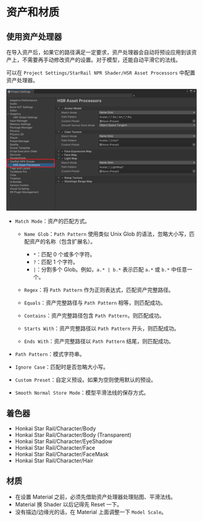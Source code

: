 # 资产和材质

## 使用资产处理器

在导入资产后，如果它的路径满足一定要求，资产处理器会自动将预设应用到该资产上，不需要再手动修改资产的设置。对于模型，还能自动平滑它的法线。

可以在 `Project Settings/StarRail NPR Shader/HSR Asset Processors` 中配置资产处理器。

![资产处理器](../../assets/asset-processor.png)

- `Match Mode`：资产的匹配方式。

    - `Name Glob`：`Path Pattern` 使用类似 Unix Glob 的语法，忽略大小写，匹配资产的名称（包含扩展名）。

        - `*`：匹配 0 个或多个字符。
        - `?`：匹配 1 个字符。
        - `|`：分割多个 Glob。例如，`a.* | b.*` 表示匹配 `a.*` 或 `b.*` 中任意一个。

    - `Regex`：将 `Path Pattern` 作为正则表达式，匹配资产完整路径。
    - `Equals`：资产完整路径与 `Path Pattern` 相等，则匹配成功。
    - `Contains`：资产完整路径包含 `Path Pattern`，则匹配成功。
    - `Starts With`：资产完整路径以 `Path Pattern` 开头，则匹配成功。
    - `Ends With`：资产完整路径以 `Path Pattern` 结尾，则匹配成功。

- `Path Pattern`：模式字符串。
- `Ignore Case`：匹配时是否忽略大小写。
- `Custom Preset`：自定义预设。如果为空则使用默认的预设。
- `Smooth Normal Store Mode`：模型平滑法线的保存方式。

## 着色器

- Honkai Star Rail/Character/Body
- Honkai Star Rail/Character/Body (Transparent)
- Honkai Star Rail/Character/EyeShadow
- Honkai Star Rail/Character/Face
- Honkai Star Rail/Character/FaceMask
- Honkai Star Rail/Character/Hair

## 材质

- 在设置 Material 之前，必须先借助资产处理器处理贴图、平滑法线。
- Material 换 Shader 以后记得先 Reset 一下。
- 没有描边/边缘光的话，在 Material 上面调整一下 `Model Scale`。
